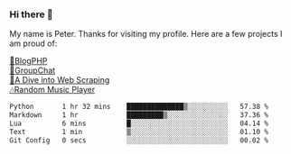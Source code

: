 ### Hi there 👋

My name is Peter. Thanks for visiting my profile. Here are a few projects I am proud of:

[📝BlogPHP](https://github.com/TheOfficialPeter/BlogPHP) <br/>
[💬GroupChat](https://github.com/TheOfficialPeter/GroupChat) <br/>
[📝A Dive into Web Scraping](https://github.com/TheOfficialPeter/webscraping.github.io) <br/>
[🎶Random Music Player](https://github.com/TheOfficialPeter/randomGenreYoutubeMusicPlayer)

<!--START_SECTION:waka-->

```txt
Python       1 hr 32 mins    ██████████████▒░░░░░░░░░░   57.38 %
Markdown     1 hr            █████████▒░░░░░░░░░░░░░░░   37.36 %
Lua          6 mins          █░░░░░░░░░░░░░░░░░░░░░░░░   04.14 %
Text         1 min           ▒░░░░░░░░░░░░░░░░░░░░░░░░   01.10 %
Git Config   0 secs          ░░░░░░░░░░░░░░░░░░░░░░░░░   00.02 %
```

<!--END_SECTION:waka-->
